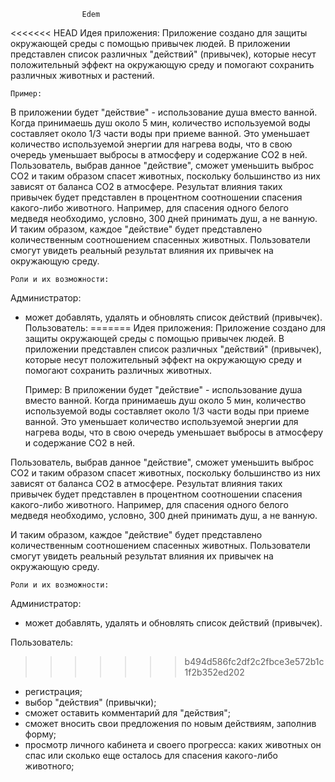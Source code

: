 					Edem
<<<<<<< HEAD
	Идея приложения:
Приложение создано для защиты окружающей среды с помощью привычек людей.
В приложении представлен список различных "действий" (привычек), которые несут положительный эффект на окружающую среду и помогают сохранить различных животных и растений.

	Пример: 
В приложении будет "действие" - использование душа вместо ванной. Когда принимаешь душ около 5 мин, количество используемой воды составляет около 1/3 части воды при приеме ванной. Это уменьшает количество используемой энергии для нагрева воды, что в свою очередь уменьшает выбросы в атмосферу и содержание СО2 в ней. 
Пользователь, выбрав данное "действие", сможет уменьшить выброс СО2 и таким образом спасет животных, поскольку большинство из них зависят от баланса СО2 в атмосфере. Результат влияния таких привычек будет представлен в процентном соотношении спасения какого-либо животного. Например, для спасения одного белого медведя необходимо, условно, 300 дней принимать душ, а не ванную. 
И таким образом, каждое "действие" будет представлено количественным соотношением спасенных животных. Пользователи смогут увидеть реальный результат влияния их привычек на окружающую среду.

	Роли и их возможности:
Администратор: 
- может добавлять, удалять и обновлять список действий (привычек).
Пользователь: 
=======
    Идея приложения:
Приложение создано для защиты окружающей среды с помощью привычек людей.
В приложении представлен список различных "действий" (привычек), которые несут положительный эффект на окружающую среду и помогают сохранить различных животных.

    Пример: 
В приложении будет "действие" - использование душа вместо ванной. Когда принимаешь душ около 5 мин, количество используемой воды составляет около 1/3 части воды при приеме ванной. Это уменьшает количество используемой энергии для нагрева воды, что в свою очередь уменьшает выбросы в атмосферу и содержание СО2 в ней. 

Пользователь, выбрав данное "действие", сможет уменьшить выброс СО2 и таким образом спасет животных, поскольку большинство из них зависят от баланса СО2 в атмосфере. Результат влияния таких привычек будет представлен в процентном соотношении спасения какого-либо животного. Например, для спасения одного белого медведя необходимо, условно, 300 дней принимать душ, а не ванную. 

И таким образом, каждое "действие" будет представлено количественным соотношением спасенных животных. Пользователи смогут увидеть реальный результат влияния их привычек на окружающую среду.

    Роли и их возможности:
Администратор:
- может добавлять, удалять и обновлять список действий (привычек).

Пользователь:
>>>>>>> b494d586fc2df2c2fbce3e572b1c1f2b352ed202
- регистрация;
- выбор "действия" (привычки);
- сможет оставить комментарий для "действия";
- сможет вносить свои предложения по новым действиям, заполнив форму;
- просмотр личного кабинета и своего прогресса: каких животных он спас или сколько еще осталось для спасения какого-либо животного;
